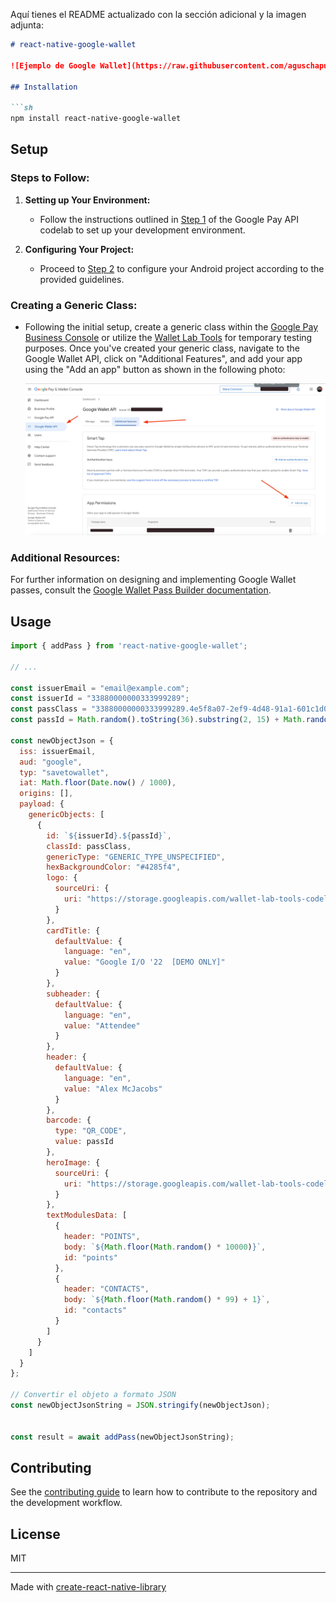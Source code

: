 Aquí tienes el README actualizado con la sección adicional y la imagen adjunta:

```markdown
# react-native-google-wallet

![Ejemplo de Google Wallet](https://raw.githubusercontent.com/aguschapuis/react-native-google-wallet/main/example.gif)

## Installation

```sh
npm install react-native-google-wallet
```

## Setup

### Steps to Follow:

1. **Setting up Your Environment:**
   - Follow the instructions outlined in [Step 1](https://codelabs.developers.google.com/add-to-wallet-android#0) of the Google Pay API codelab to set up your development environment.
   
2. **Configuring Your Project:**
   - Proceed to [Step 2](https://codelabs.developers.google.com/add-to-wallet-android#1) to configure your Android project according to the provided guidelines.

### Creating a Generic Class:

- Following the initial setup, create a generic class within the [Google Pay Business Console](https://pay.google.com/business/console) or utilize the [Wallet Lab Tools](https://wallet-lab-tools.web.app/issuers) for temporary testing purposes. Once you've created your generic class, navigate to the Google Wallet API, click on "Additional Features", and add your app using the "Add an app" button as shown in the following photo:

   ![Wallet api](walletapi.jpeg)

### Additional Resources:

For further information on designing and implementing Google Wallet passes, consult the [Google Wallet Pass Builder documentation](https://developers.google.com/wallet/generic/resources/pass-builder).

## Usage

```js
import { addPass } from 'react-native-google-wallet';

// ...

const issuerEmail = "email@example.com";
const issuerId = "33880000000333999289";
const passClass = "33880000000333999289.4e5f8a07-2ef9-4d48-91a1-601c1d006db1";
const passId = Math.random().toString(36).substring(2, 15) + Math.random().toString(36).substring(2, 15); 

const newObjectJson = {
  iss: issuerEmail,
  aud: "google",
  typ: "savetowallet",
  iat: Math.floor(Date.now() / 1000),
  origins: [],
  payload: {
    genericObjects: [
      {
        id: `${issuerId}.${passId}`,
        classId: passClass,
        genericType: "GENERIC_TYPE_UNSPECIFIED",
        hexBackgroundColor: "#4285f4",
        logo: {
          sourceUri: {
            uri: "https://storage.googleapis.com/wallet-lab-tools-codelab-artifacts-public/pass_google_logo.jpg"
          }
        },
        cardTitle: {
          defaultValue: {
            language: "en",
            value: "Google I/O '22  [DEMO ONLY]"
          }
        },
        subheader: {
          defaultValue: {
            language: "en",
            value: "Attendee"
          }
        },
        header: {
          defaultValue: {
            language: "en",
            value: "Alex McJacobs"
          }
        },
        barcode: {
          type: "QR_CODE",
          value: passId
        },
        heroImage: {
          sourceUri: {
            uri: "https://storage.googleapis.com/wallet-lab-tools-codelab-artifacts-public/google-io-hero-demo-only.jpg"
          }
        },
        textModulesData: [
          {
            header: "POINTS",
            body: `${Math.floor(Math.random() * 10000)}`,
            id: "points"
          },
          {
            header: "CONTACTS",
            body: `${Math.floor(Math.random() * 99) + 1}`,
            id: "contacts"
          }
        ]
      }
    ]
  }
};

// Convertir el objeto a formato JSON
const newObjectJsonString = JSON.stringify(newObjectJson);


const result = await addPass(newObjectJsonString);
```

## Contributing

See the [contributing guide](CONTRIBUTING.md) to learn how to contribute to the repository and the development workflow.

## License

MIT

---

Made with [create-react-native-library](https://github.com/callstack/react-native-builder-bob)
```